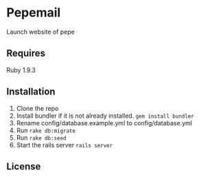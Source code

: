 Pepemail
========================

Launch website of pepe

Requires
------------------------
Ruby 1.9.3

Installation
------------------------
1. Clone the repo
2. Install bundler if it is not already installed. `gem install bundler`
3. Rename config/database.example.yml to config/database.yml
4. Run `rake db:migrate`
5. Run `rake db:seed`
6. Start the rails server `rails server`


License
------------------------
